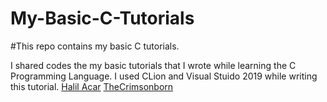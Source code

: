 # My-Basic-C-Tutorials
#This repo contains my basic C tutorials.

I shared codes the my basic tutorials that I wrote while learning the C Programming Language.
I used CLion and Visual Stuido 2019 while writing this tutorial.
[Halil Acar](https://halilacar.com)
[TheCrimsonborn](https://thecrimsonborn.com)
